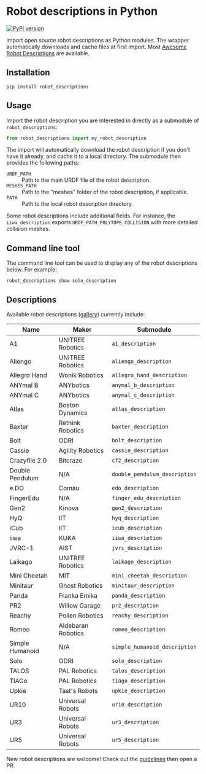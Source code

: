 # Robot descriptions in Python

[![PyPI version](https://img.shields.io/pypi/v/robot_descriptions)](https://pypi.org/project/robot_descriptions/)

Import open source robot descriptions as Python modules. The wrapper automatically downloads and cache files at first import. Most [Awesome Robot Descriptions](https://github.com/stephane-caron/awesome-robot-descriptions) are available.

## Installation

```console
pip install robot_descriptions
```

## Usage

Import the robot description you are interested in directly as a submodule of ``robot_descriptions``:

```python
from robot_descriptions import my_robot_description
```

The import will automatically download the robot description if you don't have it already, and cache it to a local directory. The submodule then provides the following paths:

<dl>
    <dt>
        <code>URDF_PATH</code>
    </dt>
    <dd>
        Path to the main URDF file of the robot description.
    </dd>
    <dt>
        <code>MESHES_PATH</code>
    </dt>
    <dd>
        Path to the "meshes" folder of the robot description, if applicable.
    </dd>
    <dt>
        <code>PATH</code>
    </dt>
    <dd>
        Path to the local robot description directory.
    </dd>
</dl>

Some robot descriptions include additional fields. For instance, the ``iiwa_description`` exports ``URDF_PATH_POLYTOPE_COLLISION`` with more detailed collision meshes.

## Command line tool

The command line tool can be used to display any of the robot descriptions below. For example:

```console
robot_descriptions show solo_description
```

## Descriptions

Available robot descriptions ([gallery](https://github.com/stephane-caron/awesome-robot-descriptions#gallery)) currently include:

| Name                  | Maker              | Submodule                     |
|-----------------------|--------------------| ------------------------------|
| A1                    | UNITREE Robotics   | `a1_description`              |
| Aliengo               | UNITREE Robotics   | `aliengo_description`         |
| Allegro Hand          | Wonik Robotics     | `allegro_hand_description`    |
| ANYmal B              | ANYbotics          | `anymal_b_description`        |
| ANYmal C              | ANYbotics          | `anymal_c_description`        |
| Atlas                 | Boston Dynamics    | `atlas_description`           |
| Baxter                | Rethink Robotics   | `baxter_description`          |
| Bolt                  | ODRI               | `bolt_description`            |
| Cassie                | Agility Robotics   | `cassie_description`          |
| Crazyflie 2.0         | Bitcraze           | `cf2_description`             |
| Double Pendulum       | N/A                | `double_pendulum_description` |
| e.DO                  | Comau              | `edo_description`             |
| FingerEdu             | N/A                | `finger_edu_description`      |
| Gen2                  | Kinova             | `gen2_description`            |
| HyQ                   | IIT                | `hyq_description`             |
| iCub                  | IIT                | `icub_description`            |
| iiwa                  | KUKA               | `iiwa_description`            |
| JVRC-1                | AIST               | `jvrc_description`            |
| Laikago               | UNITREE Robotics   | `laikago_description`         |
| Mini Cheetah          | MIT                | `mini_cheetah_description`    |
| Minitaur              | Ghost Robotics     | `minitaur_description`        |
| Panda                 | Franka Emika       | `panda_description`           |
| PR2                   | Willow Garage      | `pr2_description`             |
| Reachy                | Pollen Robotics    | `reachy_description`          |
| Romeo                 | Aldebaran Robotics | `romeo_description`           |
| Simple Humanoid       | N/A                | `simple_humanoid_description` |
| Solo                  | ODRI               | `solo_description`            |
| TALOS                 | PAL Robotics       | `talos_description`           |
| TIAGo                 | PAL Robotics       | `tiago_description`           |
| Upkie                 | Tast's Robots      | `upkie_description`           |
| UR10                  | Universal Robots   | `ur10_description`            |
| UR3                   | Universal Robots   | `ur3_description`             |
| UR5                   | Universal Robots   | `ur5_description`             |

New robot descriptions are welcome! Check out the [guidelines](CONTRIBUTING.md) then open a PR.

